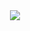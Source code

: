 <div align="center">
   <img src="https://media.gifdb.com/clash-royale-alien-ls8xrkgpg3tw6pfv.gif
"/>
</div>
